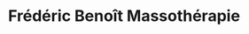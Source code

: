 ---
title: "Frédéric Benoît Massothérapie"
url: /montreal/frederic-benoit-massotherapie/
shop: Massage
---